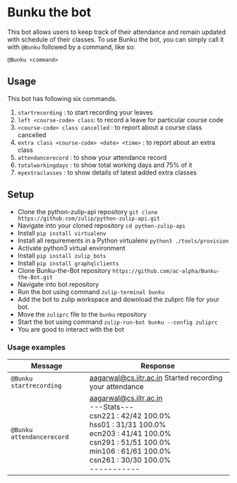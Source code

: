 # Bunku the bot

This bot allows users to keep track of their attendance and remain updated with schedule of their classes.
To use
Bunku the bot, you can simply call it with `@Bunku` followed by a command,
like so:
```
@Bunku <command>
```

## Usage

This bot has following six commands.

1. `startrecording` : to start recording your leaves 
2. `left <course-code> class`: to record a leave for particular course code
3. `<course-code> class cancelled` : to report about a course class cancelled
4. `extra class <course-code> <date> <time>` : to report about an extra class
5. `attendancerecord` : to show your attendance record
6. `totalworkingdays` : to show total working days and 75% of it
7. `myextraclasses` : to show details of latest added extra classes

## Setup
- Clone the python-zulip-api repository `git clone https://github.com/zulip/python-zulip-api.git`
- Navigate into your cloned repository `cd python-zulip-api`
- Install `pip install virtualenv`
- Install all requirements in a Python virtualenv `python3 ./tools/provision`
- Activate python3 virtual environment
- Install `pip install zulip_bots`
- Install `pip install graphqlclients`
- Clone Bunku-the-Bot repository `https://github.com/ac-alpha/Bunku-the-Bot.git`
- Navigate into bot repository
- Run the bot using command `zulip-terminal bunku`
- Add the bot to zulip workspace and download the zuliprc file for your bot.
- Move the `zuliprc` file to the `bunku` repository
- Start the bot using command `zulip-run-bot bunku --config zuliprc`
- You are good to interact with the bot

### Usage examples

| Message | Response |
| ------- | ------ |
| `@Bunku startrecording` | aagarwal@cs.iitr.ac.in Started recording your attendance |
| `@Bunku attendancerecord` |aagarwal@cs.iitr.ac.in<br>---Stats---<br>csn221 : 42/42 100.0%<br>hss01 : 31/31 100.0%<br>ecn203 : 41/41 100.0%<br>csn291 : 51/51 100.0%<br>min106 : 61/61 100.0%<br>csn261 : 30/30 100.0%<br>----------- |



